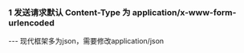 ### 1 发送请求默认 Content-Type 为  application/x-www-form-urlencoded
 ---   现代框架多为json，需要修改application/json
